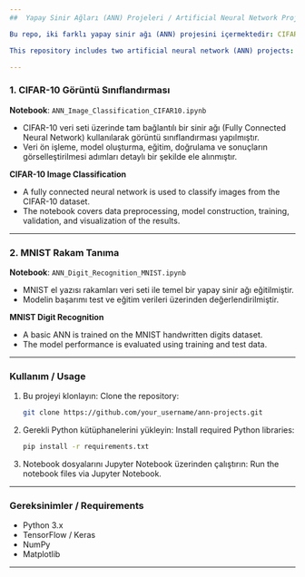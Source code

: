 ```yaml
---
##  Yapay Sinir Ağları (ANN) Projeleri / Artificial Neural Network Projects

Bu repo, iki farklı yapay sinir ağı (ANN) projesini içermektedir: CIFAR-10 görüntü sınıflandırması ve MNIST rakam tanıma.

This repository includes two artificial neural network (ANN) projects: CIFAR-10 image classification and MNIST digit recognition.

---
```


###  1. CIFAR-10 Görüntü Sınıflandırması

**Notebook**: `ANN_Image_Classification_CIFAR10.ipynb`

* CIFAR-10 veri seti üzerinde tam bağlantılı bir sinir ağı (Fully Connected Neural Network) kullanılarak görüntü sınıflandırması yapılmıştır.
* Veri ön işleme, model oluşturma, eğitim, doğrulama ve sonuçların görselleştirilmesi adımları detaylı bir şekilde ele alınmıştır.

**CIFAR-10 Image Classification**

* A fully connected neural network is used to classify images from the CIFAR-10 dataset.
* The notebook covers data preprocessing, model construction, training, validation, and visualization of the results.

---

###  2. MNIST Rakam Tanıma

**Notebook**: `ANN_Digit_Recognition_MNIST.ipynb`

* MNIST el yazısı rakamları veri seti ile temel bir yapay sinir ağı eğitilmiştir.
* Modelin başarımı test ve eğitim verileri üzerinden değerlendirilmiştir.

**MNIST Digit Recognition**

* A basic ANN is trained on the MNIST handwritten digits dataset.
* The model performance is evaluated using training and test data.

---

###  Kullanım / Usage

1. Bu projeyi klonlayın:
   Clone the repository:

   ```bash
   git clone https://github.com/your_username/ann-projects.git
   ```

2. Gerekli Python kütüphanelerini yükleyin:
   Install required Python libraries:

   ```bash
   pip install -r requirements.txt
   ```

3. Notebook dosyalarını Jupyter Notebook üzerinden çalıştırın:
   Run the notebook files via Jupyter Notebook.

---

###  Gereksinimler / Requirements

* Python 3.x
* TensorFlow / Keras
* NumPy
* Matplotlib

---
